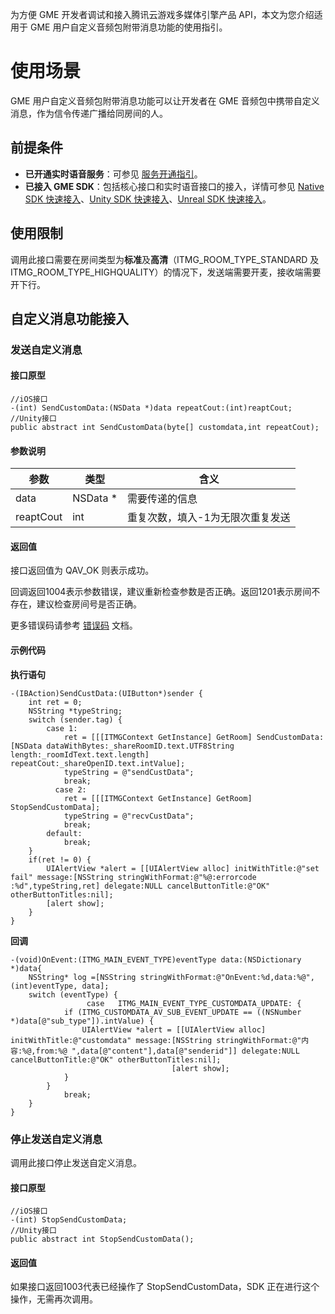 
为方便 GME 开发者调试和接入腾讯云游戏多媒体引擎产品 API，本文为您介绍适用于 GME 用户自定义音频包附带消息功能的使用指引。

# 使用场景

GME 用户自定义音频包附带消息功能可以让开发者在 GME 音频包中携带自定义消息，作为信令传递广播给同房间的人。


## 前提条件

- **已开通实时语音服务**：可参见 [服务开通指引](https://cloud.tencent.com/document/product/607/10782)。
- **已接入 GME SDK**：包括核心接口和实时语音接口的接入，详情可参见 [Native SDK 快速接入](https://cloud.tencent.com/document/product/607/56374)、[Unity SDK 快速接入](https://cloud.tencent.com/document/product/607/18248)、[Unreal SDK 快速接入](https://cloud.tencent.com/document/product/607/18267)。


## 使用限制

调用此接口需要在房间类型为**标准**及**高清**（ITMG_ROOM_TYPE_STANDARD 及 ITMG_ROOM_TYPE_HIGHQUALITY）的情况下，发送端需要开麦，接收端需要开下行。

## 自定义消息功能接入

### 发送自定义消息

#### 接口原型

```
//iOS接口
-(int) SendCustomData:(NSData *)data repeatCout:(int)reaptCout;
//Unity接口
public abstract int SendCustomData(byte[] customdata,int repeatCout);
```

#### 参数说明

|参数   |类型   |含义   |
|----------|-------|-------|
|data       |NSData *   |需要传递的信息|
|reaptCout  |int        |重复次数，填入-1为无限次重复发送|

#### 返回值
接口返回值为 QAV_OK 则表示成功。

回调返回1004表示参数错误，建议重新检查参数是否正确。返回1201表示房间不存在，建议检查房间号是否正确。

更多错误码请参考 [错误码](https:/cloud.tencent.com/document/product/607/15173) 文档。

#### 示例代码

**执行语句**

```
-(IBAction)SendCustData:(UIButton*)sender {
    int ret = 0;
    NSString *typeString;
    switch (sender.tag) {
        case 1:
            ret = [[[ITMGContext GetInstance] GetRoom] SendCustomData:[NSData dataWithBytes:_shareRoomID.text.UTF8String length:_roomIdText.text.length] repeatCout:_shareOpenID.text.intValue];
            typeString = @"sendCustData";
            break;
          case 2:
            ret = [[[ITMGContext GetInstance] GetRoom] StopSendCustomData];
            typeString = @"recvCustData";
            break;
        default:
            break;
    }
    if(ret != 0) {
        UIAlertView *alert = [[UIAlertView alloc] initWithTitle:@"set fail" message:[NSString stringWithFormat:@"%@:errorcode :%d",typeString,ret] delegate:NULL cancelButtonTitle:@"OK" otherButtonTitles:nil];
        [alert show];
    }
}
```

**回调**
```
-(void)OnEvent:(ITMG_MAIN_EVENT_TYPE)eventType data:(NSDictionary *)data{
    NSString* log =[NSString stringWithFormat:@"OnEvent:%d,data:%@", (int)eventType, data];
    switch (eventType) {
                 case   ITMG_MAIN_EVENT_TYPE_CUSTOMDATA_UPDATE: {
            if (ITMG_CUSTOMDATA_AV_SUB_EVENT_UPDATE == ((NSNumber *)data[@"sub_type"]).intValue) {
                UIAlertView *alert = [[UIAlertView alloc] initWithTitle:@"customdata" message:[NSString stringWithFormat:@"内容:%@,from:%@ ",data[@"content"],data[@"senderid"]] delegate:NULL cancelButtonTitle:@"OK" otherButtonTitles:nil];
                                    [alert show];
            }
        }
            break;
    }
}
```


### 停止发送自定义消息
调用此接口停止发送自定义消息。

#### 接口原型

```
//iOS接口
-(int) StopSendCustomData;
//Unity接口
public abstract int StopSendCustomData();
```

#### 返回值

如果接口返回1003代表已经操作了 StopSendCustomData，SDK 正在进行这个操作，无需再次调用。
